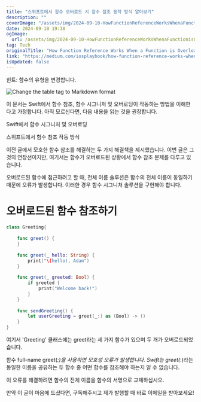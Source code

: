 ```yaml
---
title: "스위프트에서 함수 오버로드 시 함수 참조 동작 방식 알아보기"
description: ""
coverImage: "/assets/img/2024-09-10-HowFunctionReferenceWorksWhenaFunctionisOverloadedinSwift_0.png"
date: 2024-09-10 19:38
ogImage: 
  url: /assets/img/2024-09-10-HowFunctionReferenceWorksWhenaFunctionisOverloadedinSwift_0.png
tag: Tech
originalTitle: "How Function Reference Works When a Function is Overloaded in Swift"
link: "https://medium.com/iosplaybook/how-function-reference-works-when-a-function-is-overloaded-in-swift-c6fca8ee9430"
isUpdated: false
---
```



힌트: 함수의 유형을 변경합니다.

![Change the table tag to Markdown format](/assets/img/2024-09-10-HowFunctionReferenceWorksWhenaFunctionisOverloadedinSwift_0.png)

이 문서는 Swift에서 함수 참조, 함수 시그니처 및 오버로딩이 작동하는 방법을 이해한다고 가정합니다. 아직 모르신다면, 다음 내용을 읽는 것을 권장합니다.

Swift에서 함수 시그니처 및 오버로딩

<div class="content-ad"></div>

스위프트에서 함수 참조 작동 방식

이전 글에서 모호한 함수 참조를 해결하는 두 가지 해결책을 제시했습니다. 이번 글은 그것의 연장선이지만, 여기서는 함수가 오버로드된 상황에서 함수 참조 문제를 다루고 있습니다.

오버로드된 함수에 접근하려고 할 때, 전체 이름 솔루션은 함수의 전체 이름이 동일하기 때문에 오류가 발생합니다. 이러한 경우 함수 시그니처 솔루션을 구현해야 합니다.

# 오버로드된 함수 참조하기

<div class="content-ad"></div>

```swift
class Greeting{
    
    func greet() {
    }
    
    func greet(_ hello: String) {
        print("\(hello), Adam")
    }
    
    func greet(_ greeted: Bool) {
        if greeted {
            print("Welcome back!")
        }
    }
    
    func sendGreeting() {
        let userGreeting = greet(_:) as (Bool) -> ()
    }
}
```

여기서 'Greeting' 클래스에는 greet라는 세 가지 함수가 있으며 두 개가 오버로드되었습니다.

함수 full-name greet(_:)을 사용하면 모호성 오류가 발생합니다. Swift는 greet(_:)라는 동일한 이름을 공유하는 두 함수 중 어떤 함수를 참조해야 하는지 알 수 없습니다.


<div class="content-ad"></div>

이 오류를 해결하려면 함수의 전체 이름을 함수의 서명으로 교체하십시오.

만약 이 글이 마음에 드셨다면, 구독해주시고 제가 발행할 때 바로 이메일을 받아보세요!